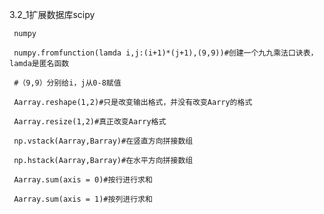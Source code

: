 3.2_1扩展数据库scipy
     
     numpy
     
     numpy.fromfunction(lamda i,j:(i+1)*(j+1),(9,9))#创建一个九九乘法口诀表，lamda是匿名函数
     
     #（9,9）分别给i，j从0-8赋值
     
     Aarray.reshape(1,2)#只是改变输出格式，并没有改变Aarry的格式
     
     Aarray.resize(1,2)#真正改变Aarry格式
     
     np.vstack(Aarray,Barray)#在竖直方向拼接数组
     
     np.hstack(Aarray,Barray)#在水平方向拼接数组
     
     Aarray.sum(axis = 0)#按行进行求和
     
     Aarray.sum(axis = 1)#按列进行求和
     
     
